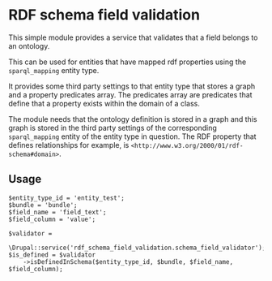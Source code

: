 # RDF schema field validation

This simple module provides a service that validates that a field belongs to an
ontology.

This can be used for entities that have mapped rdf properties using the
`sparql_mapping` entity type.

It provides some third party settings to that entity type that stores a graph
and a property predicates array. The predicates array are predicates that define
that a property exists within the domain of a class.

The module needs that the ontology definition is stored in a graph and this
graph is stored in the third party settings of the corresponding
`sparql_mapping` entity of the entity type in question. The RDF property that
defines relationships for example, is
`<http://www.w3.org/2000/01/rdf-schema#domain>`.

## Usage
```
$entity_type_id = 'entity_test';
$bundle = 'bundle';
$field_name = 'field_text';
$field_column = 'value';
 
$validator =
    \Drupal::service('rdf_schema_field_validation.schema_field_validator');
$is_defined = $validator
    ->isDefinedInSchema($entity_type_id, $bundle, $field_name, $field_column);
```
